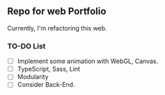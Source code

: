 ## Repo for web Portfolio
Currently, I'm refactoring this web.

### TO-DO List
- [ ] Implement some animation with WebGL, Canvas.
- [ ] TypeScript, Sass, Lint
- [ ] Modularity
- [ ] Consider Back-End.